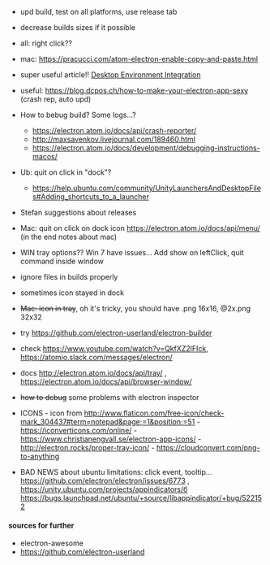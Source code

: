 - upd build, test on all platforms, use release tab
- decrease builds sizes if it possible
- all: right click??
- mac: https://pracucci.com/atom-electron-enable-copy-and-paste.html
- super useful article!! [Desktop Environment Integration](https://electron.atom.io/docs/tutorial/desktop-environment-integration/#unity-launcher-shortcuts-linux)
- useful: https://blog.dcpos.ch/how-to-make-your-electron-app-sexy (crash rep, auto upd)
- How to bebug build? Some logs...? 
    - https://electron.atom.io/docs/api/crash-reporter/
    - http://maxsavenkov.livejournal.com/189460.html
    - https://electron.atom.io/docs/development/debugging-instructions-macos/
- Ub: quit on click in "dock"? 
    - https://help.ubuntu.com/community/UnityLaunchersAndDesktopFiles#Adding_shortcuts_to_a_launcher
- Stefan suggestions about releases
- Mac: quit on click on dock icon https://electron.atom.io/docs/api/menu/ (in the end notes about mac)
- WIN tray options?? Win 7 have issues... Add show on leftClick, quit command inside window
- ignore files in builds properly 

- sometimes icon stayed in dock
 - ~~Mac: icon in tray~~, oh it's tricky, you should have <name>.png 16x16,  <name>@2x.png 32x32               
- try https://github.com/electron-userland/electron-builder
- check https://www.youtube.com/watch?v=QkfXZ2IFIck, https://atomio.slack.com/messages/electron/    
- docs http://electron.atom.io/docs/api/tray/ , https://electron.atom.io/docs/api/browser-window/
- ~~how to debug~~ some problems with electron inspector
- ICONS 
        - icon from http://www.flaticon.com/free-icon/check-mark_304437#term=notepad&page;=1&position;=51
        - https://iconverticons.com/online/
        - https://www.christianengvall.se/electron-app-icons/
        - http://electron.rocks/proper-tray-icon/
        - https://cloudconvert.com/png-to-anything
- BAD NEWS about ubuntu limitations: click event, tooltip... https://github.com/electron/electron/issues/6773 , https://unity.ubuntu.com/projects/appindicators/б https://bugs.launchpad.net/ubuntu/+source/libappindicator/+bug/522152

#### sources for further
- electron-awesome
- https://github.com/electron-userland
